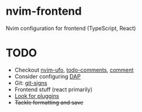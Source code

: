 # nvim-frontend

Nvim configuration for frontend (TypeScript, React)

# TODO

- Checkout [nvim-ufo](https://github.com/kevinhwang91/nvim-ufo), [todo-comments](https://github.com/folke/todo-comments.nvim), [comment](https://github.com/numToStr/Comment.nvim)
- Consider configuring [DAP](https://www.youtube.com/watch?v=oYzZxi3SSnM)
- Git: [git-signs](https://github.com/lewis6991/gitsigns.nvim)
- Frontend stuff (react primarily)
- [Look for pluggins](https://github.com/rockerBOO/awesome-neovim)
- ~~Tackle formatting and save~~
